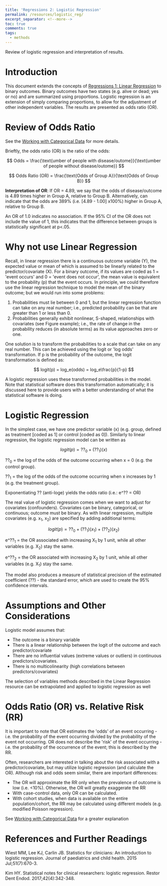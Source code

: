 ```yaml
---
title: 'Regressions 2: Logistic Regression'
permalink: /resources/logistic_reg/
excerpt_separator: <!--more-->
toc: true
comments: true
tags:
  - methods
---
```


Review of logistic regression and interpretation of results.

<!--more-->

# Introduction 
This document extends the concepts of [Regressions 1: Linear Regression](/resources/linear_reg/) to binary outcomes. Binary outcomes have two states (e.g. alive or dead; yes or no) and are summarized using proportions. Logistic regression is an extension of simply comparing proportions, to allow for the adjustment of other independent variables. The results are presented as odds ratio (OR).



# Review of Odds Ratio
See the [Working with Categorical Data](/resources/rd_rr_od/) for more details.

Brieftly, the odds ratio (OR) is the ratio of the odds: 

$$ Odds = \frac{\text{umber of people with disease/outome}}{\text{umber of people without disease/outome}} $$

$$ Odds Ratio (OR) = \frac{\text{Odds of Group A}}{\text{Odds of Group B}} $$

**Interpretation of OR**: If OR = 4.89, we say that the odds of disease/outcome is 4.89 times higher in Group  A, relative to Group B. Alternatively, can indicate that the odds are 389% (i.e. [4.89 - 1.00] x100%)  higher in Group  A, relative to Group B.

An OR of 1.0 indicates no association. If the 95% CI of the OR does not include the value of 1, this indicates that the difference between groups is statistically significant at p<.05.


# Why not use Linear Regression
Recall, in linear regression there is a continuous outcome variable (Y), the expected value or mean of which is assumed to be linearly related to the predictor/covariate (X). For a binary outcome, if its values are coded as 1 = 'event occurs' and 0 = 'event does not occur', the mean value is equivalent to the probability (p) that the event occurs. In principle, we could therefore use the linear regression technique to model the mean of the binary outcome; but we would run into some problems:
1.	Probabilities must lie between 0 and 1, but the linear regression function can take on any real number; i.e., predicted probability can be that are greater than 1 or less than 0.
2.	Probabilities generally exhibit nonlinear, S-shaped, relationships with covariates (see Figure example); i.e., the rate of change in the probability reduces (in absolute terms) as its value approaches zero or one. 

One solution is to transform the probabilities to a scale that can take on any real number. This can be achieved using the logit or 'log odds' transformation. If p is the probability of the outcome, the logit transformation is defined as:

$$ logit(p) = log_e(odds) = log_e\frac{p}{1-p} $$

A logistic regression uses these transformed probabilities in the model. Note that statistical software does this transformation automatically; it is discussed here to provide users with a better understanding of what the statistical software is doing.



# Logistic Regression
In the simplest case, we have one predictor variable (x) (e.g. group, defined as treatment [coded as 1] or control [coded as 0]). Similarly to linear regression, the logistic regression model can be written as 

$$ logit(p) = ??_0 + (??_1)(x) $$

??<sub>0</sub> = the log of the odds of the outcome occurring when x = 0 (e.g. the control group).

??<sub>1</sub> = the log of the odds of the outcome occurring when x increases by 1 (e.g. the treatment group).

Exponentiating ?? (anti-loge) yields the odds ratio  (i.e.: e^?? = OR) 


The real value of logistic regression comes when we want to adjust for covariates (confounders). Covariates can be binary, categorical, or continuous; outcome must be binary. As with linear regression, multiple covariates (e.g. x<sub>1</sub>, x<sub>2</sub>) are specified by adding additional terms:     

$$ logit(p) = ??_0 + (??_1)(x_1)+ (??_2)(x_2)$$

e^??<sub>1</sub> = the OR associated with increasing X<sub>1</sub> by 1 unit, while all other variables (e.g. X<sub>2</sub>) stay the same.

e^??<sub>2</sub> = the OR associated with increasing X<sub>2</sub> by 1 unit, while all other variables (e.g. X<sub>1</sub>) stay the same.

The model also produces a measure of statistical precision of the estimated coefficient (??) - the standard error, which are used to create the 95% confidence intervals.


# Assumptions and Other Considerations
Logistic model assumes that:
- The outcome is a binary variable
- There is a linear relationship between the logit of the outcome and each predictor/covariate
- There are no influential values (extreme values or outliers) in continuous predictors/covariates. 
- There is no multicolinearity (high correlations between predictors/covariates)

The selection of variables methods described in the Linear Regression resource can be extrapolated and applied to logistic regression as well


# Odds Ratio (OR) vs. Relative Risk (RR)
It is important to note that OR estimates the 'odds' of an event occurring - i.e. the probability of the event occurring divided by the probability of the event not occurring. OR does not describe the 'risk' of the event occurring - i.e. the  probability of the occurrence of the event; this is described by the RR.

Often, researchers are interested in talking about the risk associated with a predictor/covariate, but may utilize logistic regression (and calculate the OR). Although risk and odds seem similar, there are important differences:
- The OR will approximate the RR only when the prevalence of outcome is low (i.e. <10%). Otherwise, the OR will greatly exaggerate the RR
- With case-control data, only OR can be calculated.
- With cohort studies, when data is available on the entire population/cohort, the RR may be calculated using different models (e.g. modified Poisson regression).

See [Working with Categorical Data](/resources/rd_rr_od/) for a greater explanation


# References and Further Readings

Wiest MM, Lee KJ, Carlin JB. Statistics for clinicians: An introduction to logistic regression. Journal of paediatrics and child health. 2015 Jul;51(7):670-3.

Kim HY. Statistical notes for clinical researchers: logistic regression. Restor Dent Endod. 2017;42(4):342-348.



